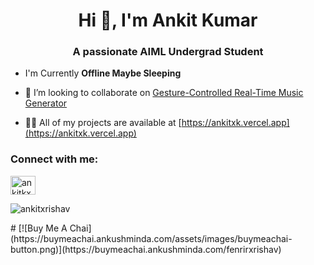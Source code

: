 <h1 align="center">Hi 👋, I'm Ankit Kumar</h1>
<h3 align="center">A passionate AIML Undergrad Student</h3>

- I'm Currently **Offline Maybe Sleeping**

- 👯 I’m looking to collaborate on [Gesture-Controlled Real-Time Music Generator](https://github.com/ankitxrishav/HandGesture_Music.git)

- 👨‍💻 All of my projects are available at [https://ankitxk.vercel.app](https://ankitxk.vercel.app)

<h3 align="left">Connect with me:</h3>
<p align="left">
<a href="https://linkedin.com/in/ankitkx" target="blank"><img align="center" src="https://raw.githubusercontent.com/rahuldkjain/github-profile-readme-generator/master/src/images/icons/Social/linked-in-alt.svg" alt="ankitkx" height="30" width="40" /></a>
</p>

<p><img align="center" src="https://github-readme-stats.vercel.app/api/top-langs?username=ankitxrishav&show_icons=true&locale=en&layout=compact" alt="ankitxrishav" /></p>
# [![Buy Me A Chai](https://buymeachai.ankushminda.com/assets/images/buymeachai-button.png)](https://buymeachai.ankushminda.com/fenrirxrishav)
